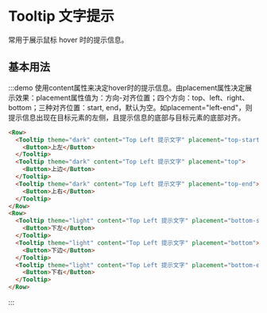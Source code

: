 # Tooltip 文字提示

常用于展示鼠标 hover 时的提示信息。

## 基本用法

:::demo 使用content属性来决定hover时的提示信息。由placement属性决定展示效果：placement属性值为：方向-对齐位置；四个方向：top、left、right、bottom；三种对齐位置：start, end，默认为空。如placement="left-end"，则提示信息出现在目标元素的左侧，且提示信息的底部与目标元素的底部对齐。

```html
<Row>
  <Tooltip theme="dark" content="Top Left 提示文字" placement="top-start">
    <Button>上左</Button>
  </Tooltip>
  <Tooltip theme="dark" content="Top Left 提示文字" placement="top">
    <Button>上边</Button>
  </Tooltip>
  <Tooltip theme="dark" content="Top Left 提示文字" placement="top-end">
    <Button>上右</Button>
  </Tooltip>
</Row>
<Row>
  <Tooltip theme="light" content="Top Left 提示文字" placement="bottom-start">
    <Button>下左</Button>
  </Tooltip>
  <Tooltip theme="light" content="Top Left 提示文字" placement="bottom">
    <Button>下边</Button>
  </Tooltip>
  <Tooltip theme="light" content="Top Left 提示文字" placement="bottom-end">
    <Button>下右</Button>
  </Tooltip>
</Row>
```
:::


<script>
  import Row from '@/components/row';
  import Tooltip from '@/components/tooltip';
  import Button from '@/components/button';

  export default {
    components: {
      Row,
      Button,
      Tooltip,
    },
  };
</script>
<style lang="scss" scoped>
</style>